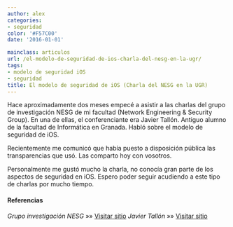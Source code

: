 ```yaml
---
author: alex
categories:
- seguridad
color: '#F57C00'
date: '2016-01-01'

mainclass: articulos
url: /el-modelo-de-seguridad-de-ios-charla-del-nesg-en-la-ugr/
tags:
- modelo de seguridad iOS
- seguridad
title: El modelo de seguridad de iOS (Charla del NESG en la UGR)
---
```


Hace aproximadamente dos meses empecé a asistir a las charlas del grupo de investigación NESG de mi facultad (Network Engineering & Security Group). En una de ellas, el conferenciante era Javier Tallón. Antiguo alumno de la facultad de Informática en Granada. Habló sobre el modelo de seguridad de iOS.

Recientemente me comunicó que había puesto a disposición pública las transparencias que usó. Las comparto hoy con vosotros.

Personalmente me gustó mucho la charla, no conocía gran parte de los aspectos de seguridad en iOS. Espero poder seguir acudiendo a este tipo de charlas por mucho tiempo.

#### Referencias

*Grupo investigación NESG* »» <a href="http://nesg.ugr.es/" target="_blank">Visitar sitio</a>
*Javier Tallón* »» <a href="http://jtsec.es/" target="_blank">Visitar sitio</a>
